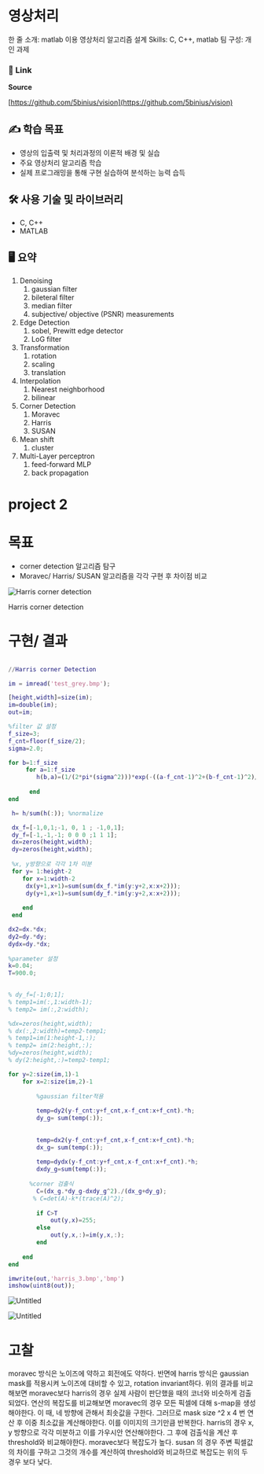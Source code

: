 # 영상처리

한 줄 소개: matlab 이용 영상처리 알고리즘 설계
Skills: C, C++, matlab
팀 구성: 개인 과제

### 🔗 Link

**Source**

[https://github.com/5binius/vision](https://github.com/5binius/vision)

## ✍️ 학습 목표

- 영상의 입출력 및 처리과정의 이론적 배경 및 실습
- 주요 영상처리 알고리즘 학습
- 실제 프로그래밍을 통해 구현 실습하여 분석하는 능력 습득

## 🛠 사용 기술 및 라이브러리

- C, C++
- MATLAB

## 🖥 요약

1. Denoising
    1. gaussian filter
    2. bileteral filter
    3. median filter
    4. subjective/ objective (PSNR) measurements
2. Edge Detection
    1. sobel, Prewitt edge detector
    2. LoG filter
3. Transformation
    1. rotation
    2. scaling
    3. translation
4. Interpolation
    1. Nearest neighborhood
    2. bilinear
5. Corner Detection
    1. Moravec
    2. Harris
    3. SUSAN
6. Mean shift
    1. cluster
7. Multi-Layer perceptron
    1. feed-forward MLP
    2. back propagation



# **project 2**

# 목표

- corner detection 알고리즘 탐구
- Moravec/ Harris/ SUSAN 알고리즘을 각각 구현 후 차이점 비교

![Harris corner detection](%E1%84%8B%E1%85%A7%E1%86%BC%E1%84%89%E1%85%A1%E1%86%BC%E1%84%8E%E1%85%A5%E1%84%85%E1%85%B5%204228425148ad426eb4739a1049af0b93/Untitled.png)

Harris corner detection

# 구현/ 결과

```matlab

//Harris corner Detection 

im = imread('test_grey.bmp');

[height,width]=size(im);
im=double(im);
out=im;

%filter 값 설정
f_size=3;
f_cnt=floor(f_size/2);
sigma=2.0;

for b=1:f_size
     for a=1:f_size
        h(b,a)=(1/(2*pi*(sigma^2)))*exp(-((a-f_cnt-1)^2+(b-f_cnt-1)^2)/(2*(sigma^2)));
        
      end
end

 h= h/sum(h(:)); %normalize

 dx_f=[-1,0,1;-1, 0, 1 ; -1,0,1];
 dy_f=[-1,-1,-1; 0 0 0 ;1 1 1];
 dx=zeros(height,width);
 dy=zeros(height,width);
 
 %x, y방향으로 각각 1차 미분
 for y= 1:height-2  
    for x=1:width-2
     dx(y+1,x+1)=sum(sum(dx_f.*im(y:y+2,x:x+2)));
     dy(y+1,x+1)=sum(sum(dy_f.*im(y:y+2,x:x+2)));
       
    end
 end

dx2=dx.*dx;  
dy2=dy.*dy;
dydx=dy.*dx;
 
%parameter 설정
k=0.04;
T=900.0;
 

% dy_f=[-1;0;1];
% temp1=im(:,1:width-1);
% temp2= im(:,2:width);

%dx=zeros(height,width);
% dx(:,2:width)=temp2-temp1;
% temp1=im(1:height-1,:);
% temp2= im(2:height,:);
%dy=zeros(height,width);
% dy(2:height,:)=temp2-temp1;

for y=2:size(im,1)-1
    for x=2:size(im,2)-1
        
        %gaussian filter적용
       
        temp=dy2(y-f_cnt:y+f_cnt,x-f_cnt:x+f_cnt).*h;
        dy_g= sum(temp(:)); 
    
      
        temp=dx2(y-f_cnt:y+f_cnt,x-f_cnt:x+f_cnt).*h;
        dx_g= sum(temp(:)); 
        
        temp=dydx(y-f_cnt:y+f_cnt,x-f_cnt:x+f_cnt).*h;
        dxdy_g=sum(temp(:));
        
      %corner 검출식
        C=(dx_g.*dy_g-dxdy_g^2)./(dx_g+dy_g);
       % C=det(A)-k*(trace(A)^2);
        
        if C>T
            out(y,x)=255;
        else
            out(y,x,:)=im(y,x,:);
        end
        
    end
end

imwrite(out,'harris_3.bmp','bmp')
imshow(uint8(out));
```

![Untitled](%E1%84%8B%E1%85%A7%E1%86%BC%E1%84%89%E1%85%A1%E1%86%BC%E1%84%8E%E1%85%A5%E1%84%85%E1%85%B5%204228425148ad426eb4739a1049af0b93/Untitled%201.png)

![Untitled](%E1%84%8B%E1%85%A7%E1%86%BC%E1%84%89%E1%85%A1%E1%86%BC%E1%84%8E%E1%85%A5%E1%84%85%E1%85%B5%204228425148ad426eb4739a1049af0b93/Untitled%202.png)

# 고찰

moravec 방식은 노이즈에 약하고 회전에도 약하다. 반면에 harris 방식은 gaussian mask를 적용시켜 노이즈에 대비할 수 있고, rotation invariant하다. 위의 결과를 비교해보면 moravec보다 harris의 경우 실제 사람이 판단했을 때의 코너와 비슷하게 검출되었다.
연산의 복잡도를 비교해보면 moravec의 경우 모든 픽셀에 대해 s-map을 생성해야한다. 이 때, 네 방향에 관해서 최솟값을 구한다. 그러므로 mask size ^2 x 4 번 연산 후 이중 최소값을 계산해야한다. 이를 이미지의 크기만큼 반복한다.
harris의 경우 x, y 방향으로 각각 미분하고 이를 가우시안 연산해야한다. 그 후에 검출식을 계산 후 threshold와 비교해야한다. moravec보다 복잡도가 높다.
susan 의 경우 주변 픽셀값의 차이를 구하고 그것의 개수를 계산하여 threshold와 비교하므로 복잡도는 위의 두 경우 보다 낮다.


